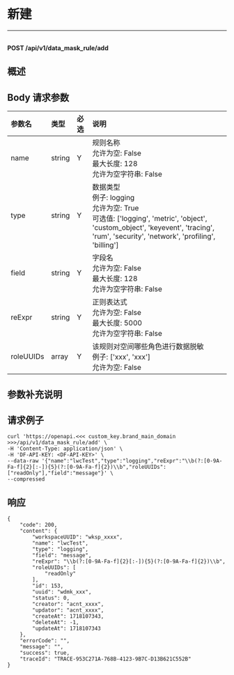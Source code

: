 # 新建

---

<br />**POST /api/v1/data_mask_rule/add**

## 概述




## Body 请求参数

| 参数名        | 类型     | 必选   | 说明              |
|:-----------|:-------|:-----|:----------------|
| name | string | Y | 规则名称<br>允许为空: False <br>最大长度: 128 <br>允许为空字符串: False <br> |
| type | string | Y | 数据类型<br>例子: logging <br>允许为空: True <br>可选值: ['logging', 'metric', 'object', 'custom_object', 'keyevent', 'tracing', 'rum', 'security', 'network', 'profiling', 'billing'] <br> |
| field | string | Y | 字段名<br>允许为空: False <br>最大长度: 128 <br>允许为空字符串: False <br> |
| reExpr | string | Y | 正则表达式<br>允许为空: False <br>最大长度: 5000 <br>允许为空字符串: False <br> |
| roleUUIDs | array | Y | 该规则对空间哪些角色进行数据脱敏<br>例子: ['xxx', 'xxx'] <br>允许为空: False <br> |

## 参数补充说明





## 请求例子
```shell
curl 'https://openapi.<<< custom_key.brand_main_domain >>>/api/v1/data_mask_rule/add' \
-H 'Content-Type: application/json' \
-H 'DF-API-KEY: <DF-API-KEY>' \
--data-raw '{"name":"lwcTest","type":"logging","reExpr":"\\b(?:[0-9A-Fa-f]{2}[:-]){5}(?:[0-9A-Fa-f]{2})\\b","roleUUIDs":["readOnly"],"field":"message"}' \
--compressed
```




## 响应
```shell
{
    "code": 200,
    "content": {
        "workspaceUUID": "wksp_xxxx",
        "name": "lwcTest",
        "type": "logging",
        "field": "message",
        "reExpr": "\\b(?:[0-9A-Fa-f]{2}[:-]){5}(?:[0-9A-Fa-f]{2})\\b",
        "roleUUIDs": [
            "readOnly"
        ],
        "id": 153,
        "uuid": "wdmk_xxx",
        "status": 0,
        "creator": "acnt_xxxx",
        "updator": "acnt_xxxx",
        "createAt": 1718107343,
        "deleteAt": -1,
        "updateAt": 1718107343
    },
    "errorCode": "",
    "message": "",
    "success": true,
    "traceId": "TRACE-953C271A-768B-4123-9B7C-D13B621C552B"
} 
```





